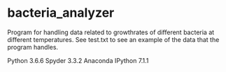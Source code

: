 # bacteria_analyzer

Program for handling data related to growthrates of different bacteria at different temperatures.
See test.txt to see an example of the data that the program handles.

Python 3.6.6 
Spyder 3.3.2 
Anaconda 
IPython 7.1.1

